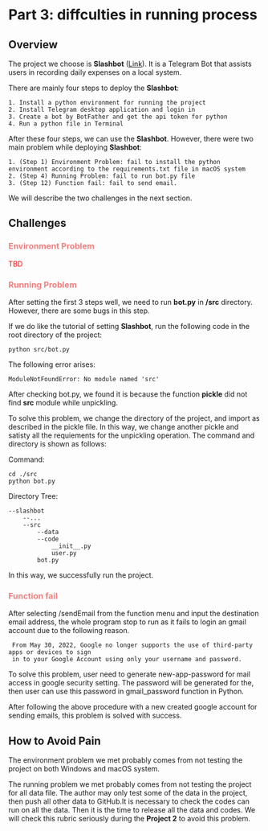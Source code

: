 # Part 3: diffculties in running process

## Overview
The project we choose is **Slashbot** ([Link](https://github.com/secheaper/slashbot)). It is a Telegram Bot that assists users in recording daily expenses on a local system.

There are mainly four steps to deploy the **Slashbot**: 

    1. Install a python environment for running the project
    2. Install Telegram desktop application and login in
    3. Create a bot by BotFather and get the api token for python
    4. Run a python file in Terminal

After these four steps, we can use the **Slashbot**. However, there were two main problem while deploying **Slashbot**: 

    1. (Step 1) Environment Problem: fail to install the python environment according to the requirements.txt file in macOS system
    2. (Step 4) Running Problem: fail to run bot.py file
    3. (Step 12) Function fail: fail to send email.

We will describe the two challenges in the next section.

## Challenges
### <font color=LightCoral>Environment Problem</font>

<font color=red>TBD</font>

### <font color=LightCoral>Running Problem</font>

After setting the first 3 steps well, we need to run **bot.py** in **/src** directory. However, there are some bugs in this step.

If we do like the tutorial of setting **Slashbot**, run the following code in the root directory of the project: 

    python src/bot.py

The following error arises: 

    ModuleNotFoundError: No module named 'src'

After checking bot.py, we found it is because the function **pickle** did not find **src** module while unpickling.

To solve this problem, we change the directory of the project, and import as described in the pickle file. In this way, we change another pickle and satisty all the requiements for the unpickling operation. The command and directory is shown as follows: 

Command: 

    cd ./src
    python bot.py

Directory Tree: 

    --slashbot
        --...
        --src
            --data
            --code
                __init__.py
                user.py
            bot.py

In this way, we successfully run the project.

### <font color=LightCoral>Function fail</font>

After selecting /sendEmail from the function menu and input the destination email address, the whole program stop to run as it fails to login an gmail account due to the following reason.

     From May 30, 2022, ​​Google no longer supports the use of third-party apps or devices to sign 
     in to your Google Account using only your username and password.

To solve this problem, user need to generate new-app-password for mail access in google security setting. The password will be generated for the, then user can use this password in gmail_password function in Python.

After following the above procedure with a new created google account for sending emails, this problem is solved with success.

## How to Avoid Pain

The environment problem we met probably comes from not testing the project on both Windows and macOS system.

The running problem we met probably comes from not testing the project for all data file. The author may only test some of the data in the project, then push all other data to GitHub.It is necessary to check the codes can run on all the data. Then it is the time to release all the data and codes. We will check this rubric seriously during the **Project 2** to avoid this problem.
